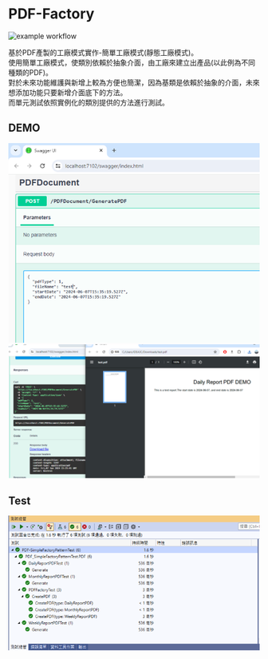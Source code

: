 # PDF-Factory
![example workflow](https://github.com/yuhsiang237/PDF-Factory/actions/workflows/dotnet.yml/badge.svg)

基於PDF產製的工廠模式實作-簡單工廠模式(靜態工廠模式)。  
使用簡單工廠模式，使類別依賴於抽象介面，由工廠來建立出產品(以此例為不同種類的PDF)。  
對於未來功能維護與新增上較為方便也簡潔，因為基類是依賴於抽象的介面，未來想添加功能只要新增介面底下的方法。  
而單元測試依照實例化的類別提供的方法進行測試。

## DEMO
<img src="https://github.com/yuhsiang237/PDF-Factory/blob/master/Assets/demo1.PNG?raw=true" width="600">
<img src="https://github.com/yuhsiang237/PDF-Factory/blob/master/Assets/demo2.PNG?raw=true" width="600">

## Test
<img src="https://github.com/yuhsiang237/PDF-Factory/blob/master/Assets/unittest-result.PNG?raw=true" width="600">
